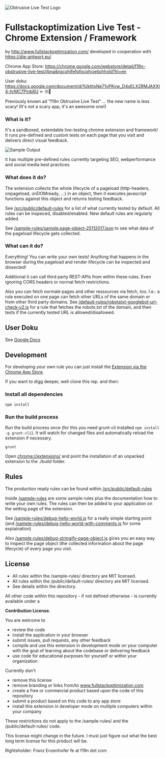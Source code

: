 ![Obtrusive Live Test Logo](https://raw.githubusercontent.com/franzenzenhofer/f19n-obtrusive-livetest/master/src/public/images/icon.png)

# Fullstackoptimization Live Test - Chrome Extension / Framework

by http://www.fullstackoptimization.com/
developed in cooperation with https://die-antwort.eu/

Chrome App Store: https://chrome.google.com/webstore/detail/f19n-obstrusive-live-test/jbnaibigcohjfefpfocphcjeliohhold?hl=en

User doku: https://docs.google.com/document/d/1UktjtxNe71vPKvw_D4xELX2RMJAXXI4-hrMC7Pinb6U ← 🤓📖

Previously known ad "f19n Obtrusive Live Test" ... the new name is less scary! (It's not a scary app, it's an awesome one!)

### What is it?

It's a sandboxed, extendable live-testing chrome extension and framework! It runs pre-defined and custom tests on each page that you visit and delivers direct visual feedback.

![Sample Output](https://raw.githubusercontent.com/franzenzenhofer/f19n-obtrusive-livetest/master/promotion/sample-output-2.png)

It has multiple pre-defined rules currently targeting SEO, webperformance and social media best practices.


### What does it do?

The extension collects the whole lifecycle of a pageload (http-headers, onpageload, onDOMready, ...) in an object, then it executes javascript functions against this object and returns testing feedback.

See [/src/public/default-rules](/src/public/default-rules) for a list of what currently tested by default. All rules can be inspeced, disabled/enabled. New default rules are regularly added.

See [/sample-rules/sample.page-object-25112017.json](https://raw.githubusercontent.com/franzenzenhofer/f19n-obtrusive-livetest/master/sample-rules/sample-page-object-25112017.json) to see what data of the pageload lifecycle gets collected.


### What can it do?

Everything! You can write your own tests! Anything that happens in the browser during the pageload and render lifecycle can be inspected and dissected!

Additional it can call third party REST-APIs from within these rules. Even ignoring CORS headers or normal fetch restrictions.

Also you can fetch normale pages and other ressources via fetch, too. I.e.: a rule executed on one page can fetch other URLs of the same domain or from other third party domains. See [/default-rules/robotstxt-googlebot-url-check-v2.js](f19n-obtrusive-livetest/src/public/default-rules/robotstxt-googlebot-url-check-v2.js) for a rule that fetches the robots.txt of the domain, and then tests if the currently tested URL is allowed/disallowed.

## User Doku

See [Google Docs](https://docs.google.com/document/d/1UktjtxNe71vPKvw_D4xELX2RMJAXXI4-hrMC7Pinb6U/edit#)


## Development

For developing your own rule you can just install the [Extension via the Chrome App Store](https://chrome.google.com/webstore/detail/f19n-obstrusive-live-test/jbnaibigcohjfefpfocphcjeliohhold?hl=en).

If you want to digg deeper, well clone this rep. and then:

### Install all dependencies

```shell
npm install
```

### Run the build process

Run the build process once (for this you need grunt-cli installed `npm install -g grunt-cli`). It will watch for changed files and automatically reload the extension if necessary.

```shell
grunt 
```

Open [chrome://extensions/](chrome://extensions/) and point the installation of an unpacked extension to the ./build folder.


## Rules

The production ready rules can be found within [/src/public/default-rules](/src/public/default-rules)

Inside [/sample-rules](/sample-rules) are some sample rules plus the documentation how to write your own rules. The rules can then be added to your application on the setting page of the extension.

See [/sample-rules/debug-hello-world.js](/sample-rules/debug-hello-world.js) for a really simple starting point (and [/sample-rules/debug-hello-world-with-comments.js](/sample-rules/debug-hello-world-with-comments.js) for some explaination)

Also [/sample-rules/debug-stringify-page-object.js](/sample-rules/debug-stringify-page-object.js) gices you an easy way to inspect the page object (the collected information about the page lifecycle) of every page you visit.


## License

 * All rules within the /sample-rules/ directory are MIT licensed.
 * All rules within the /public/default-rules/ directory are MIT licensed.
 * See details within the directory.

All other code within this repository - if not defined otherwise - is currently available under a

**Contribution License**.

You are welcome to

 * review the code
 * install the application in your browser
 * submit issues, pull requests, any other feedback
 * compile and use this extension in development mode on your computer with the goal of learning about the codebase or delivering feedback
 * use code for educational purposes for yourself or within your organization

Currently don't

 * remove this license
 * remove branding or links from/to www.fullstackoptimization.com
 * create a free or commercial product based upon the code of this repository
 * submit a product based on this code to any app store
 * install this extension in developer mode on multiple computers within your company

 These restrictions do not apply to the /sample-rules/  and the /public/default-rules/  code.

 This license might change in the future. I must just figure out what the best long term license for this product will be.

Rightsholder: Franz Enzenhofer fe at f19n dot com
